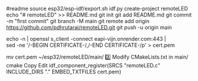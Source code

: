 #readme
source esp32/esp-idf/export.sh
idf.py create-project remoteLED
echo "# remoteLED" >> README.md
git init
git add README.md
git commit -m "first commit"
git branch -M main
git remote add origin https://github.com/pdhrutaraj/remoteLED.git
git push -u origin main

echo -n | openssl s_client -connect eapi-vijn.onrender.com:443 | \
sed -ne '/-BEGIN CERTIFICATE-/,/-END CERTIFICATE-/p' > cert.pem

mv cert.pem ~/esp32/remoteLED/main/
2️⃣ Modify CMakeLists.txt in main/
cmake
Copy
Edit
idf_component_register(SRCS "remoteLED.c"
                       INCLUDE_DIRS "."
                       EMBED_TXTFILES cert.pem)

